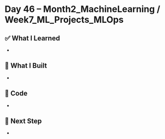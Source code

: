 # Day 46 – Month2_MachineLearning / Week7_ML_Projects_MLOps

## ✅ What I Learned
- 

## 🔨 What I Built
- 

## 📂 Code
- 

## 🎯 Next Step
- 
